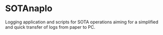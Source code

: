 # SOTAnaplo
Logging application and scripts for SOTA operations aiming for a simplified and quick transfer of logs from paper to PC.
